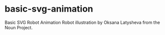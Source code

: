 # basic-svg-animation
Basic SVG Robot Animation
Robot illustration by Oksana Latysheva from the Noun Project.
